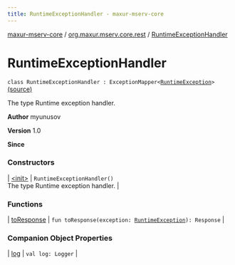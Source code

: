 ```yaml
---
title: RuntimeExceptionHandler - maxur-mserv-core
---
```


[maxur-mserv-core](../../index.html) / [org.maxur.mserv.core.rest](../index.html) / [RuntimeExceptionHandler](.)

# RuntimeExceptionHandler

`class RuntimeExceptionHandler : ExceptionMapper<`[`RuntimeException`](https://kotlinlang.org/api/latest/jvm/stdlib/kotlin/-runtime-exception/index.html)`>` [(source)](https://github.com/myunusov/maxur-mserv/tree/master/maxur-mserv-core/src/main/kotlin/org/maxur/mserv/core/rest/RuntimeExceptionHandler.kt#L22)

The type Runtime exception handler.

**Author**
myunusov

**Version**
1.0

**Since**

### Constructors

| [&lt;init&gt;](-init-.html) | `RuntimeExceptionHandler()`<br>The type Runtime exception handler. |

### Functions

| [toResponse](to-response.html) | `fun toResponse(exception: `[`RuntimeException`](https://kotlinlang.org/api/latest/jvm/stdlib/kotlin/-runtime-exception/index.html)`): Response` |

### Companion Object Properties

| [log](log.html) | `val log: Logger` |

